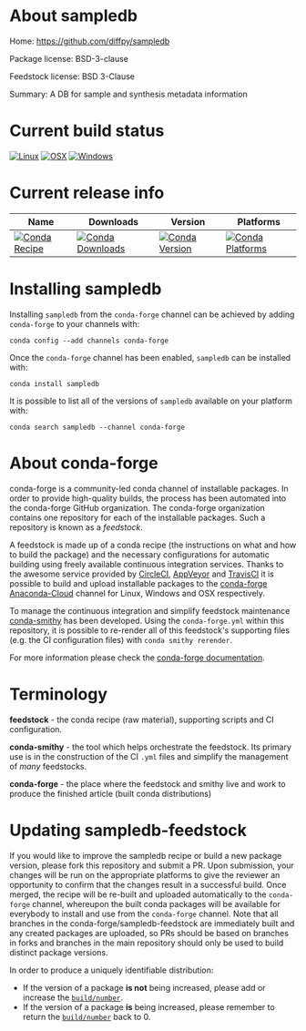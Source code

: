About sampledb
==============

Home: https://github.com/diffpy/sampledb

Package license: BSD-3-clause

Feedstock license: BSD 3-Clause

Summary: A DB for sample and synthesis metadata information



Current build status
====================

[![Linux](https://img.shields.io/circleci/project/github/conda-forge/sampledb-feedstock/master.svg?label=Linux)](https://circleci.com/gh/conda-forge/sampledb-feedstock)
[![OSX](https://img.shields.io/travis/conda-forge/sampledb-feedstock/master.svg?label=macOS)](https://travis-ci.org/conda-forge/sampledb-feedstock)
[![Windows](https://img.shields.io/appveyor/ci/conda-forge/sampledb-feedstock/master.svg?label=Windows)](https://ci.appveyor.com/project/conda-forge/sampledb-feedstock/branch/master)

Current release info
====================

| Name | Downloads | Version | Platforms |
| --- | --- | --- | --- |
| [![Conda Recipe](https://img.shields.io/badge/recipe-sampledb-green.svg)](https://anaconda.org/conda-forge/sampledb) | [![Conda Downloads](https://img.shields.io/conda/dn/conda-forge/sampledb.svg)](https://anaconda.org/conda-forge/sampledb) | [![Conda Version](https://img.shields.io/conda/vn/conda-forge/sampledb.svg)](https://anaconda.org/conda-forge/sampledb) | [![Conda Platforms](https://img.shields.io/conda/pn/conda-forge/sampledb.svg)](https://anaconda.org/conda-forge/sampledb) |

Installing sampledb
===================

Installing `sampledb` from the `conda-forge` channel can be achieved by adding `conda-forge` to your channels with:

```
conda config --add channels conda-forge
```

Once the `conda-forge` channel has been enabled, `sampledb` can be installed with:

```
conda install sampledb
```

It is possible to list all of the versions of `sampledb` available on your platform with:

```
conda search sampledb --channel conda-forge
```


About conda-forge
=================

conda-forge is a community-led conda channel of installable packages.
In order to provide high-quality builds, the process has been automated into the
conda-forge GitHub organization. The conda-forge organization contains one repository
for each of the installable packages. Such a repository is known as a *feedstock*.

A feedstock is made up of a conda recipe (the instructions on what and how to build
the package) and the necessary configurations for automatic building using freely
available continuous integration services. Thanks to the awesome service provided by
[CircleCI](https://circleci.com/), [AppVeyor](https://www.appveyor.com/)
and [TravisCI](https://travis-ci.org/) it is possible to build and upload installable
packages to the [conda-forge](https://anaconda.org/conda-forge)
[Anaconda-Cloud](https://anaconda.org/) channel for Linux, Windows and OSX respectively.

To manage the continuous integration and simplify feedstock maintenance
[conda-smithy](https://github.com/conda-forge/conda-smithy) has been developed.
Using the ``conda-forge.yml`` within this repository, it is possible to re-render all of
this feedstock's supporting files (e.g. the CI configuration files) with ``conda smithy rerender``.

For more information please check the [conda-forge documentation](https://conda-forge.org/docs/).

Terminology
===========

**feedstock** - the conda recipe (raw material), supporting scripts and CI configuration.

**conda-smithy** - the tool which helps orchestrate the feedstock.
                   Its primary use is in the construction of the CI ``.yml`` files
                   and simplify the management of *many* feedstocks.

**conda-forge** - the place where the feedstock and smithy live and work to
                  produce the finished article (built conda distributions)


Updating sampledb-feedstock
===========================

If you would like to improve the sampledb recipe or build a new
package version, please fork this repository and submit a PR. Upon submission,
your changes will be run on the appropriate platforms to give the reviewer an
opportunity to confirm that the changes result in a successful build. Once
merged, the recipe will be re-built and uploaded automatically to the
`conda-forge` channel, whereupon the built conda packages will be available for
everybody to install and use from the `conda-forge` channel.
Note that all branches in the conda-forge/sampledb-feedstock are
immediately built and any created packages are uploaded, so PRs should be based
on branches in forks and branches in the main repository should only be used to
build distinct package versions.

In order to produce a uniquely identifiable distribution:
 * If the version of a package **is not** being increased, please add or increase
   the [``build/number``](https://conda.io/docs/user-guide/tasks/build-packages/define-metadata.html#build-number-and-string).
 * If the version of a package **is** being increased, please remember to return
   the [``build/number``](https://conda.io/docs/user-guide/tasks/build-packages/define-metadata.html#build-number-and-string)
   back to 0.
